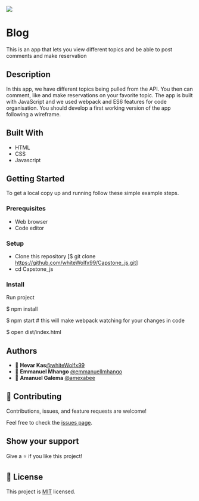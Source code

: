 ![](https://img.shields.io/badge/Microverse-blueviolet)

# Blog 
This is an app that lets you view different topics and be able to post comments and make reservation

## Description
In this app, we have different topics being pulled from the API. You then can comment, like and make reservations on your favorite topic. 
The app is built with JavaScript and we used webpack and ES6 features for code organisation. You should develop a first working version of the app following a 
wireframe.


## Built With

- HTML
- CSS
- Javascript

## Getting Started

To get a local copy up and running follow these simple example steps.

### Prerequisites
- Web browser
- Code editor
  
### Setup
- Clone this repository [$ git clone https://github.com/whiteWolfx99/Capstone_js.git]
- cd Capstone_js

### Install
Run project

$ npm install

$ npm start # this will make webpack watching for your changes in code

$ open dist/index.html



## Authors

- 👤 **Hevar Kas**[@whiteWolfx99](https://github.com/whiteWolfx99)
- 👤 **Emmanuel Mhango** [@emmanuellmhango](https://github.com/emmanuellmhango)
- 👤 **Amanuel Galema** [@amexabee](https://github.com/amexabee)

## 🤝 Contributing

Contributions, issues, and feature requests are welcome!

Feel free to check the [issues page](../../issues/).

## Show your support

Give a ⭐️ if you like this project!


## 📝 License

This project is [MIT](./MIT.md) licensed.
